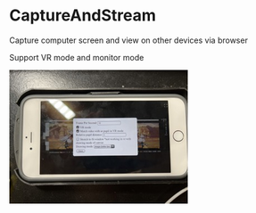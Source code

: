 # CaptureAndStream
Capture computer screen and view on other devices via browser

Support VR mode and monitor mode

![viewing on iPhone via safari](docs/web_viewer.jpeg "Web viewer")